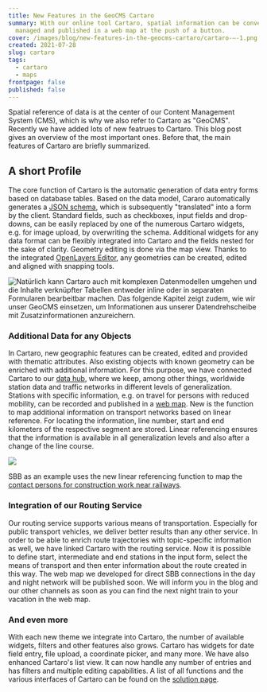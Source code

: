 ```yaml
---
title: New Features in the GeoCMS Cartaro
summary: With our online tool Cartaro, spatial information can be conveniently
  managed and published in a web map at the push of a button.
cover: /images/blog/new-features-in-the-geocms-cartaro/cartaro-–-1.png
created: 2021-07-28
slug: cartaro
tags:
  - cartaro
  - maps
frontpage: false
published: false
---
```

<!--StartFragment-->

Spatial reference of data is at the center of our Content Management System (CMS), which is why we also refer to Cartaro as "GeoCMS". Recently we have added lots of new featrues to Cartaro. This blog post gives an overview of the most important ones. Before that, the main features of Cartaro are briefly summarized.

## A short Profile

The core function of Cartaro is the automatic generation of data entry forms based on database tables. Based on the data model, Cararo automatically generates a [JSON schema](https://json-schema.org/), which is subsequently "translated" into a form by the client. Standard fields, such as checkboxes, input fields and drop-downs, can be easily replaced by one of the numerous Cartaro widgets, e.g. for image upload, by overwriting the schema. Additional widgets for any data format can be flexibly integrated into Cartaro and the fields nested for the sake of clarity. Geometry editing is done via the map view. Thanks to the integrated [OpenLayers Editor](https://openlayers-editor.geops.de/), any geometries can be created, edited and aligned with snapping tools.

<!--EndFragment-->

![](/images/blog/neue-funktionen-im-geocms-cartaro/cartaro_560.jpg "Natürlich kann Cartaro auch mit komplexen Datenmodellen umgehen und die Inhalte verknüpfter Tabellen entweder inline oder in separaten Formularen bearbeitbar machen. Das folgende Kapitel zeigt zudem, wie wir unser GeoCMS einsetzen, um Informationen aus unserer Datendrehscheibe mit Zusatzinformationen anzureichern.")

<!--StartFragment-->

### Additional Data for any Objects

In Cartaro, new geographic features can be created, edited and provided with thematic attributes. Also existing objects with known geometry can be enriched with additional information. For this purpose, we have connected Cartaro to our [data hub](https://geops.ch/solution/transit-data-hub), where we keep, among other things, worldwide station data and traffic networks in different levels of generalization. Stations with specific information, e.g. on travel for persons with reduced mobility, can be recorded and published in a [web map](https://maps.trafimage.ch/ch.sbb.handicap). New is the function to map additional information on transport networks based on linear reference. For locating the information, line number, start and end kilometers of the respective segment are stored. Linear referencing ensures that the information is available in all generalization levels and also after a change of the line course.

<!--EndFragment-->

![](/images/blog/new-features-in-the-geocms-cartaro/cartaro_blog_bild.png)

SBB as an example uses the new linear referencing function to map the [contact persons for construction work near railways](https://maps.trafimage.ch/ch.sbb.regionenkarte.public).

### Integration of our Routing Service

Our routing service supports various means of transportation. Especially for public transport vehicles, we deliver better results than any other service. In order to be able to enrich route trajectories with topic-specific information as well, we have linked Cartaro with the routing service. Now it is possible to define start, intermediate and end stations in the input form, select the means of transport and then enter information about the route created in this way. The web map we developed for direct SBB connections in the day and night network will be published soon. We will inform you in the blog and our other channels as soon as you can find the next night train to your vacation in the web map.

### And even more

With each new theme we integrate into Cartaro, the number of available widgets, filters and other features also grows. Cartaro has widgets for date field entry, file upload, a coordinate picker, and many more. We have also enhanced Cartaro's list view. It can now handle any number of entries and has filters and multiple editing capabilities. A list of all functions and the various interfaces of Cartaro can be found on the [solution page](https://geops.ch/solution).

<!--EndFragment-->